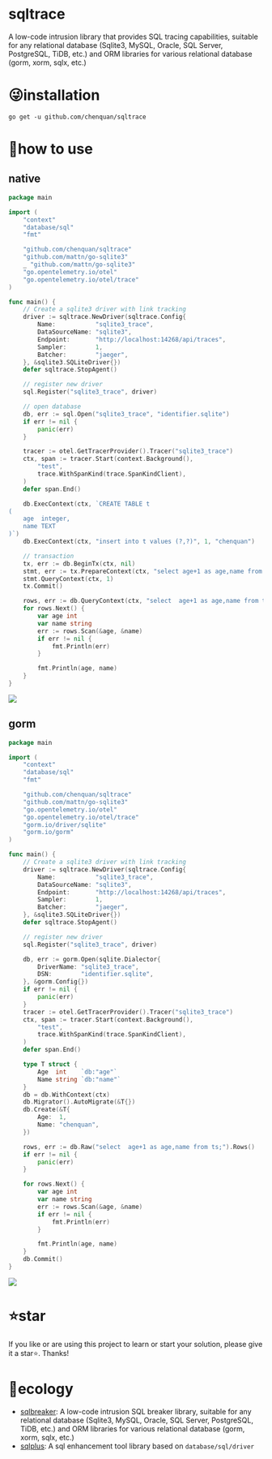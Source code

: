 # sqltrace

A low-code intrusion library that provides SQL tracing capabilities, suitable for any relational database (Sqlite3, MySQL, Oracle, SQL Server,
PostgreSQL, TiDB, etc.) and ORM libraries for various relational database (gorm, xorm, sqlx, etc.)

# 😜installation

```shell
go get -u github.com/chenquan/sqltrace
```

# 👏how to use

## native

```go
package main

import (
	"context"
	"database/sql"
	"fmt"

	"github.com/chenquan/sqltrace"
	"github.com/mattn/go-sqlite3"
	_ "github.com/mattn/go-sqlite3"
	"go.opentelemetry.io/otel"
	"go.opentelemetry.io/otel/trace"
)

func main() {
	// Create a sqlite3 driver with link tracking
	driver := sqltrace.NewDriver(sqltrace.Config{
		Name:           "sqlite3_trace",
		DataSourceName: "sqlite3",
		Endpoint:       "http://localhost:14268/api/traces",
		Sampler:        1,
		Batcher:        "jaeger",
	}, &sqlite3.SQLiteDriver{})
	defer sqltrace.StopAgent()

	// register new driver
	sql.Register("sqlite3_trace", driver)

	// open database
	db, err := sql.Open("sqlite3_trace", "identifier.sqlite")
	if err != nil {
		panic(err)
	}

	tracer := otel.GetTracerProvider().Tracer("sqlite3_trace")
	ctx, span := tracer.Start(context.Background(),
		"test",
		trace.WithSpanKind(trace.SpanKindClient),
	)
	defer span.End()

	db.ExecContext(ctx, `CREATE TABLE t
(
    age  integer,
    name TEXT
)`)
	db.ExecContext(ctx, "insert into t values (?,?)", 1, "chenquan")

	// transaction
	tx, err := db.BeginTx(ctx, nil)
	stmt, err := tx.PrepareContext(ctx, "select age+1 as age,name from t where age = ?;")
	stmt.QueryContext(ctx, 1)
	tx.Commit()

	rows, err := db.QueryContext(ctx, "select  age+1 as age,name from t;")
	for rows.Next() {
		var age int
		var name string
		err := rows.Scan(&age, &name)
		if err != nil {
			fmt.Println(err)
		}

		fmt.Println(age, name)
	}
}
```

![](images/trace-native.png)

## gorm

```go
package main

import (
	"context"
	"database/sql"
	"fmt"

	"github.com/chenquan/sqltrace"
	"github.com/mattn/go-sqlite3"
	"go.opentelemetry.io/otel"
	"go.opentelemetry.io/otel/trace"
	"gorm.io/driver/sqlite"
	"gorm.io/gorm"
)

func main() {
	// Create a sqlite3 driver with link tracking
	driver := sqltrace.NewDriver(sqltrace.Config{
		Name:           "sqlite3_trace",
		DataSourceName: "sqlite3",
		Endpoint:       "http://localhost:14268/api/traces",
		Sampler:        1,
		Batcher:        "jaeger",
	}, &sqlite3.SQLiteDriver{})
	defer sqltrace.StopAgent()

	// register new driver
	sql.Register("sqlite3_trace", driver)

	db, err := gorm.Open(sqlite.Dialector{
		DriverName: "sqlite3_trace",
		DSN:        "identifier.sqlite",
	}, &gorm.Config{})
	if err != nil {
		panic(err)
	}
	tracer := otel.GetTracerProvider().Tracer("sqlite3_trace")
	ctx, span := tracer.Start(context.Background(),
		"test",
		trace.WithSpanKind(trace.SpanKindClient),
	)
	defer span.End()

	type T struct {
		Age  int    `db:"age"`
		Name string `db:"name"`
	}
	db = db.WithContext(ctx)
	db.Migrator().AutoMigrate(&T{})
	db.Create(&T{
		Age:  1,
		Name: "chenquan",
	})

	rows, err := db.Raw("select  age+1 as age,name from ts;").Rows()
	if err != nil {
		panic(err)
	}

	for rows.Next() {
		var age int
		var name string
		err := rows.Scan(&age, &name)
		if err != nil {
			fmt.Println(err)
		}

		fmt.Println(age, name)
	}
	db.Commit()
}


```

![](images/trace-gorm.png)

# ⭐star

If you like or are using this project to learn or start your solution, please give it a star⭐. Thanks!

# 👐ecology

- [sqlbreaker](https://github.com/chenquan/sqlbreaker): A low-code intrusion SQL breaker library, suitable for any
  relational database (Sqlite3, MySQL, Oracle, SQL Server, PostgreSQL, TiDB, etc.) and ORM libraries for various
  relational database (gorm, xorm, sqlx, etc.)
- [sqlplus](https://github.com/chenquan/sqlplus): A sql enhancement tool library based on `database/sql/driver`
